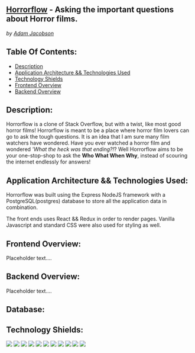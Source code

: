 [Horrorflow]() - Asking the important questions about Horror films.
---
*by [Adam Jacobson](https://github.com/djangothesolarboy)*

Table Of Contents:
---
- [Description](https://github.com/djangothesolarboy/horrorflow#Description)
- [Application Architecture && Technologies Used](https://github.com/djangothesolarboy/horrorflow#Application-Architecture-&&-Technologies-Used)
- [Technology Shields](https://github.com/djangothesolarboy/horrorflow#Technology-Shields)
- [Frontend Overview](https://github.com/djangothesolarboy/horrorflow#Frontend-Overview)
- [Backend Overview](https://github.com/djangothesolarboy/horrorflow#Backend-Overview)


Description:
---
Horrorflow is a clone of Stack Overflow, but with a twist, like most good horror films! Horrorflow is meant to be a place where horror film lovers can go to ask the tough questions. It is an idea that I am sure many film watchers have wondered. Have you ever watched a horror film and wondered *'What the heck was that ending?!*? Well Horrorflow aims to be your one-stop-shop to ask the **Who What When Why**, instead of scouring the internet endlessly for answers!

Application Architecture && Technologies Used:
---
Horrorflow was built using the Express NodeJS framework with a PostgreSQL(postgres) database to store all the application data in combination.

The front ends uses React && Redux in order to render pages. Vanilla Javascript and standard CSS were also used for styling as well.



Frontend Overview:
---
Placeholder text....



Backend Overview:
---
Placeholder text....

Database:
---




Technology Shields:
---
![](https://img.shields.io/badge/Code-JavaScript-informational?style=flat&logo=JavaScript&logoColor=white&color=ff0000) 
![](https://img.shields.io/badge/Code-HTML-informational?style=flat&logo=HTML5&logoColor=white&color=ff0000) 
![](https://img.shields.io/badge/Code-CSS-informational?style=flat&logo=CSS3&logoColor=white&color=ff0000) 
![](https://img.shields.io/badge/Library-React-informational?style=flat&logo=React&logoColor=white&color=ff0000)
 ![](https://img.shields.io/badge/Tools-Redux-informational?style=flat&logo=Redux&logoColor=white&color=ff0000) 
![](https://img.shields.io/badge/Tools-npm-informational?style=flat&logo=NPM&logoColor=white&color=000000)
 ![](https://img.shields.io/badge/Tools-Nodemon-informational?style=flat&logo=Nodemon&logoColor=white&color=000000) 
![](https://img.shields.io/badge/Tools-Node.js-informational?style=flat&logo=Node.js&logoColor=white&color=000000) 
![](https://img.shields.io/badge/Tools-Git-informational?style=flat&logo=Git&logoColor=white&color=000000) 
![](https://img.shields.io/badge/Tools-Postman-informational?style=flat&logo=Postman&logoColor=white&color=000000) 
![](https://img.shields.io/badge/Tools-PostgreSQL-informational?style=flat&logo=PostgreSQL&logoColor=white&color=000000) 